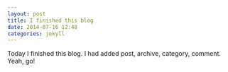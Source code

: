 ```yaml
---
layout: post
title: I finished this blog
date: 2014-07-16 12:48
categories: jekyll
---
```

Today I finished this blog. I had added post, archive, category, comment. Yeah, go!
